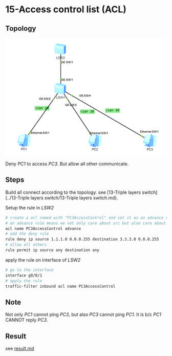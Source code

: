 # 15-Access control list (ACL)

## Topology

![image-20230430234200345](./assets/image-20230430234200345.png)

Deny *PC1* to access *PC3*. But allow all other communicate.

## Steps

Build all connect according to the topology. see [13-Triple layers switch](../13-Triple layers switch/13-Triple layers switch.md).

Setup the rule in *LSW2*

```bash
# create a acl named with "PC3AccessControl" and set it as an advance rule.
# an advance rule means we not only care about src but also care about the des.
acl name PC3AccessControl advance
# add the deny rule
rule deny ip source 1.1.1.0 0.0.0.255 destination 3.3.3.0 0.0.0.255
# allow all others
rule permit ip source any destination any

```

apply the rule on interface of *LSW2*

```bash
# go to the interface
interface g0/0/1
# apply the rule
traffic-filter inbound acl name PC3AccessControl
```

## Note

Not only *PC1* cannot ping *PC3*, but also *PC3* cannot ping *PC1*. It is b/c *PC1* CANNOT reply *PC3*.

## Result

see [result.md](./result.md)